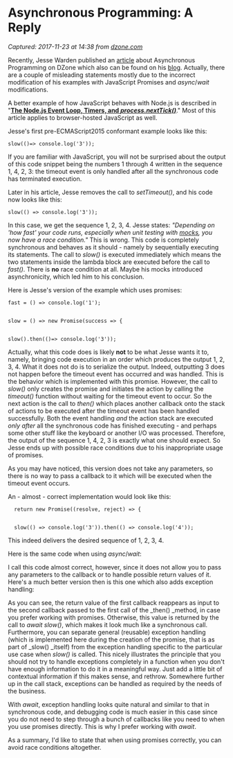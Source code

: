 # Asynchronous Programming: A Reply

_Captured: 2017-11-23 at 14:38 from [dzone.com](https://dzone.com/articles/asynchronous-programming-a-reply?edition=337906&utm_source=Zone%20Newsletter&utm_medium=email&utm_campaign=web%20dev%202017-11-23)_

Recently, Jesse Warden published an [article](https://dzone.com/articles/asynchronous-programming-1?edition=334866&utm_source=Daily%20Digest&utm_medium=email&utm_campaign=Daily%20Digest%202017-11-13) about Asynchronous Programming on DZone which also can be found on his [blog](http://jessewarden.com/2017/11/asynchronous-programming.html/). Actually, there are a couple of misleading statements mostly due to the incorrect modification of his examples with JavaScript Promises and _async_/_wait_ modifications.

A better example of how JavaScript behaves with Node.js is described in "**[The Node.js Event Loop, Timers, and _process.nextTick()_](https://nodejs.org/en/docs/guides/event-loop-timers-and-nexttick/)**." Most of this article applies to browser-hosted JavaScript as well.

Jesse's first pre-ECMAScript2015 conformant example looks like this:
    
    
    slow(()=> console.log('3'));

If you are familiar with JavaScript, you will not be surprised about the output of this code snippet being the numbers 1 through 4 written in the sequence 1, 4, 2, 3: the timeout event is only handled after all the synchronous code has terminated execution.

Later in his article, Jesse removes the call to _setTimeout()_, and his code now looks like this:
    
    
    slow(() => console.log('3'));

In this case, we get the sequence 1, 2, 3, 4. Jesse states: _"Depending on 'how fast' your code runs, especially when unit testing with [mocks](http://sinonjs.org/), you now have a race condition."_ This is wrong. This code is completely synchronous and behaves as it should - namely by sequentially executing its statements. The call to _slow()_ is executed immediately which means the two statements inside the lambda block are executed before the call to _fast()_. There is **no** race condition at all. Maybe his mocks introduced asynchronicity, which led him to his conclusion.

Here is Jesse's version of the example which uses promises:
    
    
    fast = () => console.log('1');
    
    
    slow = () => new Promise(success => {
    
    
    slow().then(()=> console.log('3'));

Actually, what this code does is likely **not** to be what Jesse wants it to, namely, bringing code execution in an order which produces the output 1, 2, 3, 4. What it does not do is to serialize the output. Indeed, outputting 3 does not happen before the timeout event has occurred and was handled. This is the behavior which is implemented with this promise. However, the call to _slow()_ only creates the promise and initiates the action by calling the _timeout()_ function without waiting for the timeout event to occur. So the next action is the call to _then()_ which places another callback onto the stack of actions to be executed after the timeout event has been handled successfully. Both the event handling _and_ the action stack are executed _only after_ all the synchronous code has finished executing - and perhaps some other stuff like the keyboard or another I/O was processed. Therefore, the output of the sequence 1, 4, 2, 3 is exactly what one should expect. So Jesse ends up with possible race conditions due to his inappropriate usage of promises.

As you may have noticed, this version does not take any parameters, so there is no way to pass a callback to it which will be executed when the timeout event occurs.

An - almost - correct implementation would look like this:
    
    
      return new Promise((resolve, reject) => {
    
    
      slow(() => console.log('3')).then(() => console.log('4'));

This indeed delivers the desired sequence of 1, 2, 3, 4.

Here is the same code when using _async_/_wait_:

I call this code almost correct, however, since it does not allow you to pass any parameters to the callback or to handle possible return values of it. Here's a much better version then is this one which also adds exception handling:

As you can see, the return value of the first callback reappears as input to the second callback passed to the first call of the _then() _method, in case you prefer working with promises. Otherwise, this value is returned by the call to _await slow()_, which makes it look much like a synchronous call. Furthermore, you can separate general (reusable) exception handling (which is implemented here during the creation of the promise, that is as part of _slow() _itself) from the exception handling specific to the particular use case when _slow()_ is called. This nicely illustrates the principle that you should not try to handle exceptions completely in a function when you don't have enough information to do it in a meaningful way. Just add a little bit of contextual information if this makes sense, and rethrow. Somewhere further up in the call stack, exceptions can be handled as required by the needs of the business.

With _await_, exception handling looks quite natural and similar to that in synchronous code, and debugging code is much easier in this case since you do not need to step through a bunch of callbacks like you need to when you use promises directly. This is why I prefer working with _await_.

As a summary, I'd like to state that when using promises correctly, you can avoid race conditions altogether.
